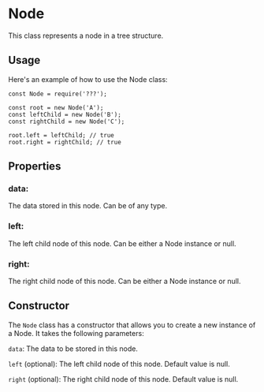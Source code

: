 # Node

This class represents a node in a tree structure.

## Usage

Here's an example of how to use the Node class:

    const Node = require('???');
    
    const root = new Node('A');
    const leftChild = new Node('B');
    const rightChild = new Node('C');

    root.left = leftChild; // true
    root.right = rightChild; // true


## Properties

### data:

The data stored in this node. Can be of any type.

### left:

The left child node of this node. Can be either a Node instance or null.

### right:

The right child node of this node. Can be either a Node instance or null.

## Constructor

The `Node` class has a constructor that allows you to create a new instance of a Node. It takes the following parameters:

`data`: The data to be stored in this node.

`left` (optional): The left child node of this node. Default value is null.

`right` (optional): The right child node of this node. Default value is null.
